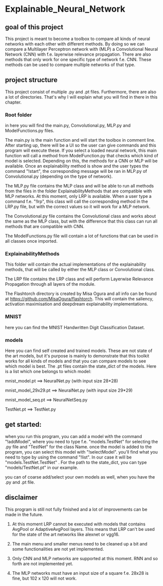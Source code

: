 # Explainable_Neural_Network
## goal of this project
This project is meant to become a toolbox to compare all kinds of neural networks with each other with different methods.
By doing so we can compare a Multilayer Perceptron network with (MLP) a Convolutional Neural Network (CNN) with f.e. layerwise relevance propagation. There are also methods that only work for one specific type of network f.e. CNN. These methods can be used to compare multiple networks of that type. 

## project structure
This project consist of multiple .py and .pt files. Furthermore, there are also a lot of directories. 
That's why I will explain what you will find in there in this chapter.
### Root folder
in here you will find the main.py, Convolutional.py, MLP.py and ModelFunctions.py files. 

The main.py is the main function and will start the toolbox in comment line. After starting up, 
there will be a UI so the user can give commands and this program will execute these.
If you select a loaded neural network, this main function will call a method from ModelFunction.py that
checks which kind of model is selected. Depending on this, the methods for a CNN or MLP will be available. 
Once an explainability method is show and the user types the command "!start", the corresponding message will be ran 
in MLP.py of Convolutional.py (depending on the type of network).

The MLP.py file contains the MLP class and will be able to run all methods from the files in the folder ExplainabilityMethods that are compatible with MLP networks. 
At this moment, only LRP is available. When a user type a command f.e. "!lrp", this class will call the corresponding method in the LRP.py file,
but with the correct values so it will work for a MLP network.

The Convolutional.py file contains the Convolutional class and works about the same as the MLP class, but with the difference that
 this class can run all methods that are compatible with CNN.

The ModelFunctions.py file will contain a lot of functions that can be used in all classes once imported. 

### ExplainabilityMethods
This folder will contain the actual implementations of the explainability methods, that will be called by either the MLP class or Convolutional class.

The LRP file contains the LRP class and will perform Layerwise Relevance Propagation through all layers of the module.

The Flashtorch directory is created by Misa Ogura and all info can be found at https://github.com/MisaOgura/flashtorch.
This will contain the saliency, activation maximisation and deepdream explainability implementations.

### MNIST
here you can find the MNIST Handwritten Digit Classification Dataset.

### models
Here you can find self created and trained models. These are not state of the art models, but it's purpose is mainly to demonstrate
that this toolkit works for all kinds of models and that you can compare models to see which model is best. 
The .pt files contain the state_dict of the models. Here is a list which one belongs to which model:

mnist_model.pt          ==> NeuralNet.py (with input size 28*28) 

mnist_model_29x29.pt    ==> NeuralNet.py (with input size 29*29)

mnist_model_seq.pt      ==> NeuralNetSeq.py

TestNet.pt              ==> TestNet.py

## get started:
when you run this program, you can add a model with the command "!addModel", where you need to type f.e. "models.TestNet" for selecting the
.py file and "TestNet" for the class Name. once the model is added to the program, you can select this model with 
"!selectModel". you'll find what you need to type by using the command "!list". In our case it will be "models.TestNet.TestNet"
. For the path to the state_dict, you can type "models/TestNet.pt" in our example.

you can of coarse add/select your own models as well, when you have the .py and .pt file.

## disclaimer
This program is still not fully finished and a lot of improvements can be made in the future. 

1) At this moment LRP cannot be executed with models that contains AvgPool or AdaptiveAvgPool layers. This means that LRP can't be used
for the state of the art networks like alexnet or vgg16.

2) The main menu and smaller menus need to be cleaned up a bit and some functionalities are not yet implemented.

3) Only CNN and MLP networks are supported at this moment. RNN and so forth are not implemented yet.

4) The MLP networks must have an input size of a square f.e. 28x28 is fine, but 102 x 120 will not work.





